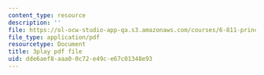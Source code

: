 ```yaml
---
content_type: resource
description: ''
file: https://ol-ocw-studio-app-qa.s3.amazonaws.com/courses/6-811-principles-and-practice-of-assistive-technology-fall-2014/dde6aef8aaa00c72e49ce67c01348e93_x18bMLW4eO4.pdf
file_type: application/pdf
resourcetype: Document
title: 3play pdf file
uid: dde6aef8-aaa0-0c72-e49c-e67c01348e93
---
```

